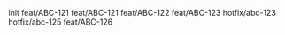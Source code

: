 init
feat/ABC-121
feat/ABC-121
feat/ABC-122
feat/ABC-123
hotfix/abc-123
hotfix/abc-125
feat/ABC-126
